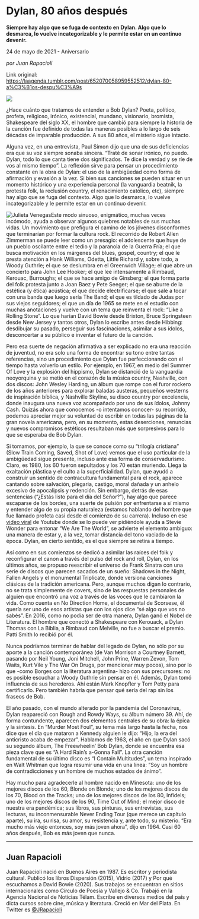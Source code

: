 # Dylan, 80 años después

**Siempre hay algo que se fuga de contexto en Dylan. Algo que lo desmarca, lo vuelve incategorizable y le permite estar en un continuo devenir.**

24 de mayo de 2021 - Aniversario

_por Juan Rapacioli_

Link original: https://laagenda.tumblr.com/post/652070058959552512/dylan-80-a%C3%B1os-despu%C3%A9s

![](https://64.media.tumblr.com/2f2643bf728729d7c423022b71851b52/fd78ca49c07b4473-e6/s500x750/446770f5d5271130f79b8767df812b85b906953c.jpg)

¿Hace cuánto que tratamos de entender a Bob Dylan? Poeta, político, profeta, religioso, irónico, existencial, mundano, visionario, bromista, Shakespeare del siglo XX, el hombre que cambió para siempre la historia de la canción fue definido de todas las maneras posibles a lo largo de seis décadas de imparable producción. A sus 80 años, el misterio sigue intacto. 

Alguna vez, en una entrevista, Paul Simon dijo que una de sus deficiencias era que su voz siempre sonaba sincera. “Traté de sonar irónico, no puedo. Dylan, todo lo que canta tiene dos significados. Te dice la verdad y se ríe de vos al mismo tiempo”. La reflexión sirve para pensar un procedimiento constante en la obra de Dylan: el uso de la ambigüedad como forma de afirmación y evasión a la vez. Si bien sus canciones se pueden situar en un momento histórico y una experiencia personal (la vanguardia beatnik, la protesta folk, la reclusión country, el renacimiento católico, etc), siempre hay algo que se fuga del contexto. Algo que lo desmarca, lo vuelve incategorizable y le permite estar en un continuo devenir. 

![Julieta Venegas](https://64.media.tumblr.com/e15551c6ad914e63b14d02e7a0f82550/fd78ca49c07b4473-1f/s250x400/8f9c6f8014bd13e71ed92623bbd87adeec7da406.jpg)Este modo sinuoso, enigmático, muchas veces incómodo, ayuda a observar algunos quiebres notables de sus muchas vidas. Un movimiento que prefigura el camino de los jóvenes disconformes que terminarían por formar la cultura rock. El recorrido de Robert Allen Zimmerman se puede leer como un presagio: el adolescente que huye de un pueblo oscilante entre el tedio y la paranoia de la Guerra Fría; el que busca motivación en los márgenes del blues, gospel, country; el que le presta atención a Hank Williams, Odetta, Little Richard y, sobre todo, a Woody Guthrie; el que se deslumbra en el Greenwich Village; el que abre un concierto para John Lee Hooker; el que lee intensamente a Rimbaud, Kerouac, Burroughs; el que se hace amigo de Ginsberg; el que forma parte del folk protesta junto a Joan Baez y Pete Seeger; el que se aburre de la estética (y ética) acústica; el que decide electrificarse; el que sale a tocar con una banda que luego sería The Band; el que es tildado de Judas por sus viejos seguidores; el que un día de 1965 se mete en el estudio con muchas anotaciones y vuelve con un tema que reinventa el rock: “Like a Rolling Stone”. Lo que harían David Bowie desde Brixton, Bruce Springsteen desde New Jersey y tantos otros, Dylan lo escribe antes desde Hibbing: desdibujar su pasado, perseguir sus fascinaciones, asimilar a sus ídolos, desconcertar a su público e inventar el futuro de la canción. 

Pero esa suerte de negación afirmativa a ser explicado no era una reacción de juventud, no era solo una forma de encontrar su tono entre tantas referencias, sino un procedimiento que Dylan fue perfeccionando con el tiempo hasta volverlo un estilo. Por ejemplo, en 1967, en medio del Summer Of Love y la explosión del hippismo, Dylan se distanció de la vanguardia neoyorquina y se metió en el corazón de la música country, Nashville, con dos discos: John Wesley Harding, un álbum que rompe con el furor rockero de los años anteriores para explorar baladas austeras, pequeños westerns de inspiración bíblica, y Nashville Skyline, su disco country por excelencia, donde inaugura una nueva voz acompañado por uno de sus ídolos, Johnny Cash. Quizás ahora que conocemos -o intentamos conocer- su recorrido, podemos apreciar mejor su voluntad de escribir en todas las páginas de la gran novela americana, pero, en su momento, estas deserciones, renuncias y nuevos compromisos estéticos resultaban más que sorpresivos para lo que se esperaba de Bob Dylan. 

Si tomamos, por ejemplo, la que se conoce como su “trilogía cristiana” (Slow Train Coming, Saved, Shot of Love) vemos que el uso particular de la ambigüedad sigue presente, incluso ante esa forma de conservadurismo. Claro, es 1980, los 60 fueron sepultados y los 70 están muriendo. Llega la exaltación plástica y el culto a la superficialidad. Dylan, que ayudó a construir un sentido de contracultura fundamental para el rock, aparece cantando sobre salvación, plegaria, castigo, moral dañada y un anhelo excesivo de apocalipsis y redención. Sin embargo, detrás de esas sentencias (“¿Estás listo para el día del Señor?”), hay algo que parece escaparse de los bordes, una suerte de pulsión por enfrentarse a sí mismo y entender algo de su propia naturaleza (estamos hablando del hombre que fue llamado profeta casi desde el comienzo de su carrera). Incluso en ese [video viral](https://www.youtube.com/watch?v=1UfVmJBF-OY) de Youtube donde se lo puede ver pidiéndole ayuda a Stevie Wonder para entonar “We Are The World”, se advierte el elemento ambiguo: una manera de estar y, a la vez, tomar distancia del tono vaciado de la época. Dylan, en cierto sentido, es el que siempre se retira a tiempo. 



Así como en sus comienzos se dedicó a asimilar las raíces del folk y reconfigurar el canon a través del pulso del rock and roll, Dylan, en los últimos años, se propuso reescribir el universo de Frank Sinatra con una serie de discos que parecen sacados de un sueño: Shadows in the Night, Fallen Angels y el monumental Triplicate, donde versiona canciones clásicas de la tradición americana. Pero, aunque muchos digan lo contrario, no se trata simplemente de covers, sino de las respuestas personales de alguien que encontró una voz a través de las voces que le cambiaron la vida. Como cuenta en No Direction Home, el documental de Scorsese, él quería ser uno de esos artistas que con los ojos dice “sé algo que vos no sabés”. En 2016, como no podía ser de otra manera, Dylan ganó el Nobel de Literatura. El hombre que conectó a Shakespeare con Kerouack, a Dylan Thomas con La Biblia, a Rimbaud con Melville, no fue a buscar el premio. Patti Smith lo recibió por él. 

Nunca podríamos terminar de hablar del legado de Dylan, no sólo por su aporte a la canción contemporánea (de Van Morrison a Courtney Barnett, pasando por Neil Young, Joni Mitchell, John Prine, Warren Zevon, Tom Waits, Kurt Vile y The War On Drugs, por mencionar muy pocos), sino por lo que -como Borges con la literatura argentina- hizo con sus precursores: no es posible escuchar a Woody Guthrie sin pensar en él. Además, Dylan tomó influencia de sus herederos. Ahí están Mark Knopfler y Tom Petty para certificarlo. Pero también habría que pensar qué sería del rap sin los fraseos de Bob. 

El año pasado, con el mundo alterado por la pandemia del Coronavirus, Dylan reapareció con Rough and Rowdy Ways, su álbum número 39. Ahí, de forma contundente, aparecen dos elementos centrales de su obra: la épica y la síntesis. En “Murder Most Foul”, su tema más largo hasta la fecha, nos dice que el día que mataron a Kennedy alguien le dijo: “Hijo, la era del anticristo acaba de empezar”. Hablamos de 1963, el año en que Dylan sacó su segundo álbum, The Freewheelin’ Bob Dylan, donde se encuentra esa pieza clave que es “A Hard Rain’s a-Gonna Fall”. La otra canción fundamental de su último disco es “I Contain Multitudes”, un tema inspirado en Walt Whitman que logra resumir una vida en una línea: “Soy un hombre de contradicciones y un hombre de muchos estados de ánimo”. 

Hay mucho para agradecerle al hombre nacido en Minesota: uno de los mejores discos de los 60, Blonde on Blonde; uno de los mejores discos de los 70, Blood on the Tracks; uno de los mejores discos de los 80, Infidels; uno de los mejores discos de los 90, Time Out of Mind; el mejor disco de nuestra era pandémica; sus libros, sus pinturas, sus entrevistas, sus lecturas, su inconmensurable Never Ending Tour (que merece un capítulo aparte), su ira, su risa, su amor, su resistencia y, ante todo, su misterio. “Era mucho más viejo entonces, soy más joven ahora”, dijo en 1964. Casi 60 años después, Bob es más joven que nunca. 



---

Juan Rapacioli
--------------

Juan Rapacioli nació en Buenos Aires en 1987. Es escritor y periodista cultural. Publicó los libros Dispersión (2015), Vidrio (2017) y Por qué escuchamos a David Bowie (2020). Sus trabajos se encuentran en sitios internacionales como Círculo de Poesía y Vallejo & Co. Trabajó en la Agencia Nacional de Noticias Télam. Escribe en diversos medios del país y dicta cursos sobre cine, música y literatura. Creció en Mar del Plata. En Twitter es [@JRapacioli](https://twitter.com/JRapacioli)

